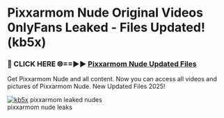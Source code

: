 # Pixxarmom Nude Original Videos 0nlyFans Leaked - Files Updated! (kb5x)

<h3>🔴 CLICK HERE 🌐==►► <a href="https://tinyurl.com/4mcuefdz" rel="nofollow">Pixxarmom Nude Updated Files</a></h3>

Get Pixxarmom Nude and all content. Now you can access all videos and pictures of Pixxarmom Nude. New Updated Files 2025!

[![kb5x](https://i.imgur.com/StAQSOY.gif)](https://tinyurl.com/4mcuefdz)
pixxarmom leaked nudes<br>
pixxarmom nude leaks